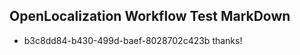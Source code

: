 ## OpenLocalization Workflow Test MarkDown
* b3c8dd84-b430-499d-baef-8028702c423b thanks!

<!--HONumber=Aug16_HO3-->


